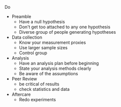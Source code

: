 Do
- Preamble
    - Have a null hypothesis
    - Don't get too attached to any one hypothesis
    - Diverse group of people generating hypotheses
- Data collection
    - Know your measurement proxies
    - Use larger sample sizes
    - Control group
- Analysis
    - Have an analysis plan before beginning
    - State your analysis methods clearly
    - Be aware of the assumptions
- Peer Review
    - be critical of results
    - check statistics and data
- Aftercare
    - Redo experiments


